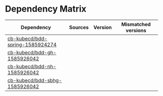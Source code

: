 # Dependency Matrix

Dependency | Sources | Version | Mismatched versions
---------- | ------- | ------- | -------------------
[cb-kubecd/bdd-spring-1585924274](https://github.com/cb-kubecd/bdd-spring-1585924274.git) |  | []() | 
[cb-kubecd/bdd-gh-1585926042](https://github.com/cb-kubecd/bdd-gh-1585926042.git) |  | []() | 
[cb-kubecd/bdd-nh-1585926042](https://github.com/cb-kubecd/bdd-nh-1585926042.git) |  | []() | 
[cb-kubecd/bdd-sbhg-1585926042](https://github.com/cb-kubecd/bdd-sbhg-1585926042.git) |  | []() | 
